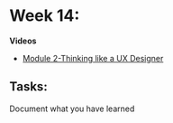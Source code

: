 # Week 14: 


 **Videos**
- [Module 2-Thinking like a UX Designer](https://www.coursera.org/learn/foundations-user-experience-design/home/module/2)
## Tasks:
Document what you have learned 


